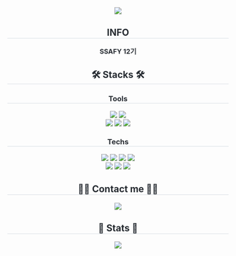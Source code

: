 <div align="center">
    <img src="https://capsule-render.vercel.app/api?type=waving&color=0:587d4a,100:e8e5d4&height=120&text=Hallo%20Welt&animation=fadeIn&fontColor=96a69b&fontSize=40" />
</div>

<div align="center">
    <h2 style="border-bottom: 1px solid #d8dee4; color: #282d33;">INFO</h2>
    <div style="font-weight: 700; font-size: 15px; text-align: center; color: #282d33;">
        SSAFY 12기
    </div>
</div>

<div align="center">
    <h2 style="border-bottom: 1px solid #d8dee4; color: #282d33;">🛠️ Stacks 🛠️</h2>
    <div style="margin: 0 auto; text-align: center;">
        <h3 style="border-bottom: 1px solid #d8dee4; color: #282d33;">Tools</h3>
        <img src="https://img.shields.io/badge/Figma-F24E1E?style=for-the-badge&logo=Figma&logoColor=white">
        <img src="https://img.shields.io/badge/Framer-000000?style=for-the-badge&logo=Framer&logoColor=white"><br>
        <img src="https://img.shields.io/badge/Notion-000000?style=for-the-badge&logo=Notion&logoColor=white">
        <img src="https://img.shields.io/badge/Git-F05032?style=for-the-badge&logo=Git&logoColor=white">
        <img src="https://img.shields.io/badge/Github-181717?style=for-the-badge&logo=Github&logoColor=white"><br>
        <h3 style="border-bottom: 1px solid #d8dee4; color: #282d33;">Techs</h3>
        <img src="https://img.shields.io/badge/HTML5-E34F26?style=for-the-badge&logo=HTML5&logoColor=white">
        <img src="https://img.shields.io/badge/Javascript-F7DF1E?style=for-the-badge&logo=Javascript&logoColor=white">
        <img src="https://img.shields.io/badge/React-61DAFB?style=for-the-badge&logo=React&logoColor=white">
<!--         <img src="https://img.shields.io/badge/React%20Query-FF4154?style=for-the-badge&logo=React%20Query&logoColor=white"> -->
        <img src="https://img.shields.io/badge/Vue.js-4FC08D?style=for-the-badge&logo=Vue.js&logoColor=white"><br>
<!--         <img src="https://img.shields.io/badge/Node.js-339933?style=for-the-badge&logo=Node.js&logoColor=white"><br> -->
        <img src="https://img.shields.io/badge/MySQL-4479A1?style=for-the-badge&logo=MySQL&logoColor=white">
<!--         <img src="https://img.shields.io/badge/MariaDB-003545?style=for-the-badge&logo=MariaDB&logoColor=white"><br> -->
        <img src="https://img.shields.io/badge/Java-007396?style=for-the-badge&logo=Java&logoColor=white">
        <img src="https://img.shields.io/badge/Spring%20Boot-6DB33F?style=for-the-badge&logo=Spring%20Boot&logoColor=white"><br>
<!--         <img src="https://img.shields.io/badge/Prettier-F7B93E?style=for-the-badge&logo=Prettier&logoColor=white"> -->
<!--         <img src="https://img.shields.io/badge/Apache%20Tomcat-F8DC75?style=for-the-badge&logo=Apache%20Tomcat&logoColor=white"> -->
    </div>
</div>

<div align="center">
    <h2 style="border-bottom: 1px solid #d8dee4; color: #282d33;">🧑‍💻 Contact me 🧑‍💻</h2>
    <div>
<!--         <a href="https://hazels-page.tistory.com/">
            <img src="https://img.shields.io/badge/Tistory-000000?style=for-the-badge&logo=Tistory&logoColor=white&link=https://hazels-page.tistory.com/">
        </a> -->
    </div>
    <div>
<!--         <a href="https://www.notion.so/SSAFY-caead4c081b4477a84a9a4d4e707ce22?pvs=4">
            <img src="https://img.shields.io/badge/Notion-000000?style=for-the-badge&logo=Notion&logoColor=white&link=https://www.notion.so/SSAFY-caead4c081b4477a84a9a4d4e707ce22?pvs=4">
        </a> -->
        <a href="mailto:ro.opretzelcham@gmail.com">
            <img src="https://img.shields.io/badge/Gmail-EA4335?style=for-the-badge&logo=Gmail&logoColor=white&link=mailto:ro.opretzelcham@gmail.com">
        </a>
    </div>
</div>

<div align="center">
    <h2 style="border-bottom: 1px solid #d8dee4; color: #282d33;">🏅 Stats 🏅</h2>
    <div align="center">
        <img src="https://github-readme-stats.vercel.app/api/top-langs/?username=Seohui-Hyung&layout=compact&bg_color=180,000000,&title_color=000000&text_color=000000" /><br>
<!--         <img src="https://github-readme-stats.vercel.app/api?username=Seohui-Hyung&custom_title=Seohui-Hyung's%20Github%20Stat&bg_color=180,000000,&title_color=000000&text_color=000000" /> -->
    </div>
</div>
